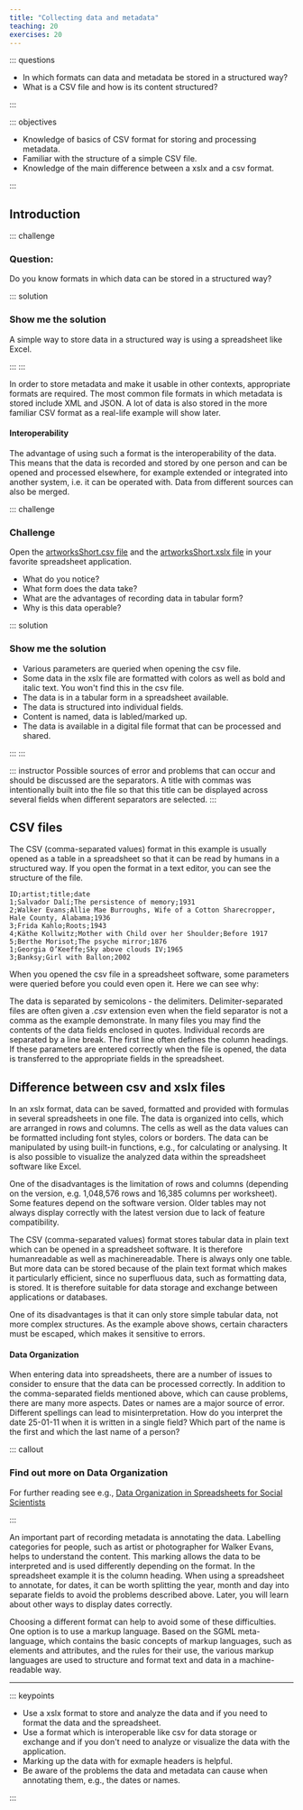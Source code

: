 ```yaml
---
title: "Collecting data and metadata"
teaching: 20
exercises: 20
---
```


::: questions 

- In which formats can data and metadata be stored in a structured way?
- What is a CSV file and how is its content structured?

:::

::: objectives

- Knowledge of basics of CSV format for storing and processing metadata. 
- Familiar with the structure of a simple CSV file.
- Knowledge of the main difference between a xslx and a csv format.
   
:::

## Introduction


::: challenge

### Question: 
Do you know formats in which data can be stored in a structured way? 

::: solution

### Show me the solution
A simple way to store data in a structured way is using a spreadsheet like Excel. 

:::
:::


In order to store metadata and make it usable in other contexts, appropriate formats are required. The most common file formats in which metadata is stored include XML and JSON. A lot of data is also stored in the more familiar CSV format as a real-life example will show later.


#### Interoperability


The advantage of using such a format is the interoperability of the data. This means that the data is recorded and stored by one person and can be opened and processed elsewhere, for example extended or integrated into another system, i.e. it can be operated with. Data from different sources can also be merged. 



::: challenge

### Challenge

Open the [artworksShort.csv file](https://github.com/HERMES-DKZ/metadata_lesson/blob/main/episodes/data/artworksShort.csv) and the [artworksShort.xslx file](https://github.com/HERMES-DKZ/metadata_lesson/blob/main/episodes/data/artworksShort.xlsx) in your favorite spreadsheet application. 

- What do you notice?    
- What form does the data take?    
- What are the advantages of recording data in tabular form?    
- Why is this data operable? 
    
::: solution

### Show me the solution

- Various parameters are queried when opening the csv file.
- Some data in the xslx file are formatted with colors as well as bold and italic text. You won't find this in the csv file. 
- The data is in a tabular form in a spreadsheet available.
- The data is structured into individual fields.
- Content is named, data is labled/marked up.
- The data is available in a digital file format that can be processed and shared.
    
:::
:::

::: instructor
Possible sources of error and problems that can occur and should be discussed are the separators. A title with commas was intentionally built into the file so that this title can be displayed across several fields when different separators are selected. 
:::



## CSV files



The CSV (comma-separated values) format in this example is usually opened as a table in a spreadsheet so that it can be read by humans in a structured way. If you open the format in a text editor, you can see the structure of the file. 

```
ID;artist;title;date
1;Salvador Dalí;The persistence of memory;1931
2;Walker Evans;Allie Mae Burroughs, Wife of a Cotton Sharecropper, Hale County, Alabama;1936
3;Frida Kahlo;Roots;1943
4;Käthe Kollwitz;Mother with Child over her Shoulder;Before 1917
5;Berthe Morisot;The psyche mirror;1876
1;Georgia O’Keeffe;Sky above clouds IV;1965
3;Banksy;Girl with Ballon;2002
```

When you opened the csv file in a spreadsheet software, some parameters were queried before you could even open it. Here we can see why:

The data is separated by semicolons - the delimiters. Delimiter-separated files are often given a *.csv* extension even when the field separator is not a comma as the example demonstrate. In many files you may find the contents of the data fields enclosed in quotes. Individual records are separated by a line break. The first line often defines the column headings. If these parameters are entered correctly when the file is opened, the data is transferred to the appropriate fields in the spreadsheet. 



## Difference between csv and xslx files



In an xslx format, data can be saved, formatted and provided with formulas in several spreadsheets in one file. The data is organized into cells, which are arranged in rows and columns. The cells as well as the data values can be formatted including font styles, colors or borders. The data can be manipulated by using built-in functions, e.g., for calculating or analysing. It is also possible to visualize the analyzed data within the spreadsheet software like Excel. 

One of the disadvantages is the limitation of rows and columns (depending on the version, e.g. 1,048,576 rows and 16,385 columns per worksheet). Some features depend on the software version. Older tables may not always display correctly with the latest version due to lack of feature compatibility. 

The CSV (comma-separated values) format stores tabular data in plain text which can be opened in a spreadsheet software. It is therefore humanreadable as well as machinereadable. There is always only one table. But more data can be stored because of the plain text format which makes it particularly efficient, since no superfluous data, such as formatting data, is stored. It is therefore suitable for data storage and exchange between applications or databases. 

One of its disadvantages is that it can only store simple tabular data, not more complex structures. As the example above shows, certain characters must be escaped, which makes it sensitive to errors. 



#### Data Organization



When entering data into spreadsheets, there are a number of issues to consider to ensure that the data can be processed correctly. In addition to the comma-separated fields mentioned above, which can cause problems, there are many more aspects. Dates or names are a major source of error. Different spellings can lead to misinterpretation. How do you interpret the date 25-01-11 when it is written in a single field? Which part of the name is the first and which the last name of a person? 


::: callout

### Find out more on Data Organization

For further reading see e.g., [Data Organization in Spreadsheets for Social Scientists](https://datacarpentry.github.io/spreadsheets-socialsci/)

:::


An important part of recording metadata is annotating the data. Labelling categories for people, such as artist or photographer for Walker Evans, helps to understand the content. This marking allows the data to be interpreted and is used differently depending on the format. In the spreadsheet example it is the column heading. When using a spreadsheet to annotate, for dates, it can be worth splitting the year, month and day into separate fields to avoid the problems described above. Later, you will learn about other ways to display dates correctly.  

Choosing a different format can help to avoid some of these difficulties. One option is to use a markup language. Based on the SGML meta-language, which contains the basic concepts of markup languages, such as elements and attributes, and the rules for their use, the various markup languages are used to structure and format text and data in a machine-readable way.

_______________________________________

::: keypoints

* Use a xslx format to store and analyze the data and if you need to format the data and the spreadsheet.
* Use a format which is interoperable like csv for data storage or exchange and if you don't need to analyze or visualize the data with the application.
* Marking up the data with for exmaple headers is helpful.
* Be aware of the problems the data and metadata can cause when annotating them, e.g., the dates or names. 

:::



